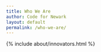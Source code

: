 ```yaml
---
title: Who We Are
author: Code for Newark
layout: default
permalink: /who-we-are/
---
```


{% include about/innovators.html %}
